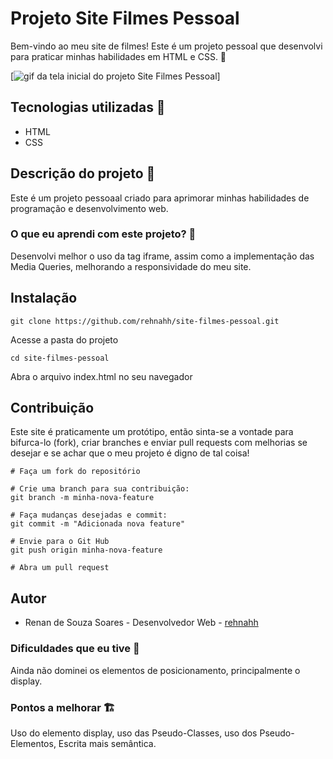 # Projeto Site Filmes Pessoal
Bem-vindo ao meu site de filmes! Este é um projeto pessoal que desenvolvi para praticar minhas habilidades em HTML e CSS. 🚀

[<img src="./gif-project.gif" alt="gif da tela inicial do projeto Site Filmes Pessoal">]

## Tecnologias utilizadas 🌟
- HTML
- CSS

## Descrição do projeto 📔

Este é um projeto pessoaal criado para aprimorar minhas habilidades de programação e desenvolvimento web. 

### O que eu aprendi com este projeto? 🚩

Desenvolvi melhor o uso da tag iframe, assim como a implementação das Media Queries, melhorando a responsividade do meu site.

## Instalação
````
git clone https://github.com/rehnahh/site-filmes-pessoal.git
````

Acesse a pasta do projeto
````
cd site-filmes-pessoal
````

Abra o arquivo index.html no seu navegador

## Contribuição

Este site é praticamente um protótipo, então sinta-se a vontade para bifurca-lo (fork), criar branches e enviar pull requests com melhorias se desejar e se achar que o meu projeto é digno de tal coisa!
 
 ````
# Faça um fork do repositório

# Crie uma branch para sua contribuição:
git branch -m minha-nova-feature

# Faça mudanças desejadas e commit:
git commit -m "Adicionada nova feature"

# Envie para o Git Hub
git push origin minha-nova-feature

# Abra um pull request
````
## Autor
- Renan de Souza Soares - Desenvolvedor Web - [rehnahh](https://github.com/rehnahh)


### Dificuldades que eu tive 🔎

Ainda não dominei os elementos de posicionamento, principalmente o display.

### Pontos a melhorar 🏗️

Uso do elemento display, uso das Pseudo-Classes, uso dos Pseudo-Elementos, Escrita mais semântica.


